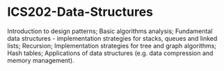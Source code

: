 # ICS202-Data-Structures
 Introduction to design patterns; Basic algorithms analysis; Fundamental data structures - implementation strategies for stacks, queues and linked lists; Recursion; Implementation strategies for tree and graph algorithms; Hash tables; Applications of data structures (e.g. data compression and memory management).
